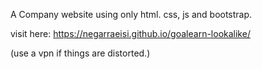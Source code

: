 A Company website using only html. css, js and bootstrap. 

visit here: https://negarraeisi.github.io/goalearn-lookalike/ 

(use a vpn if things are distorted.)
